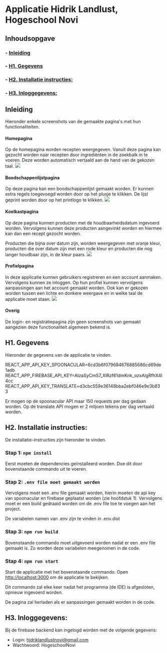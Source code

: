 # Applicatie Hidrik Landlust, Hogeschool Novi

## Inhoudsopgave

### - [Inleiding](#inleiding)
### - [H1. Gegevens](#H1)
### - [H2. Installatie instructies:](#H2)
### - [H3. Inloggegevens:](#H3)

## Inleiding <div id="inleiding"></div>
Hieronder enkele screenshots van de gemaakte pagina's met hun functionaliteiten.

#### Homepagina
Op de homepagina worden recepten weergegeven. Vanuit deze pagina kan gezocht worden naar recepten 
door ingrediënten in de zoekbalk in te voeren. Deze worden automatisch vertaald aan de hand van de gekozen
taal.
![](screenshots/Homepagina.png)

#### Boodschappenlijstpagina
Op deze pagina kan een boodschappenlijst gemaakt worden. Er kunnen extra regels toegevoegd worden door op het plusje te klikken.
De lijst geprint worden door op het printlogo te klikken.
![](screenshots/Boodschappenlijstpagina.png)

#### Koelkastpagina
Op deze pagina kunnen producten met de houdbaarheidsdatum ingevoerd worden. Vervolgens kunnen deze
producten aangevinkt worden en hiermee kan dan een recept gezocht worden.

Producten die bijna over datum zijn, worden weergegeven met oranje kleur, producten die over datum zijn met een rode kleur
en producten die nog langer houdbaar zijn, in de kleur paars.
![](screenshots/Koelkastpagina.png)

#### Profielpagina
In deze applicatie kunnen gebruikers registreren en een account aanmaken. Vervolgens kunnen ze inloggen.
Op hun profiel kunnen vervolgens aanpassingen aan het account gemaakt worden. Ook kan er gekozen worden tussen
een lichte en donkere weergave en in welke taal de applicatie moet staan.
![](screenshots/Profielpagina.png)

#### Overig
De login- en registratiepagina zijn geen screenshots van gemaakt aangezien deze functionaliteit algemeen bekend is.

## H1. Gegevens  <div id="H1"></div>
Hieronder de gegevens van de applicatie te vinden.

REACT_APP_API_KEY_SPOONACULAR=6cd3b6f079684676885686cd69de1adb
REACT_APP_FIREBASE_API_KEY=AIzaSyCmS7_XlRzf61dmKnk_ozxAlgRfhX4I4cc
REACT_APP_API_KEY_TRANSLATE=d3cbc559e36148bba2ebf046e9e3b833


Er mogen op de spoonacular API maar 150 requests per dag gedaan worden.
Op de translate API mogen er 2 miljoen tekens per dag vertaald worden.

## H2. Installatie instructies: <div id="H2"></div>
De installatie-instructies zijn hieronder te vinden.

### Stap 1: `npm install`

Eerst moeten de dependencies geïnstalleerd worden.
Doe dit door bovenstaande commando uit te voeren.

### Stap 2: `.env file moet gemaakt worden`

Vervolgens moet een .env file gemaakt worden, 
hierin moeten de api key van spoonacular en firebase geplaatst worden (zie hoofdstuk 1). 
Vervolgens moet er een build gedraaid worden om de .env file toe te voegen aan het project.

De variabelen namen van .env zijn te vinden in .env.dist

### Stap 3: `npm run build`

Bovenstaande commando moet uitgevoerd worden nadat er een .env file gemaakt is. 
Zo worden deze variabelen meegenomen in de code.

### Stap 4: `npm run start`

Start de applicatie met het bovenstaande commando.
Open [http://localhost:3000](http://localhost:3000) om de applicatie te bekijken.

Dit commando zal elke keer nadat het programma (de IDE) is afgesloten, opnieuw ingevoerd worden.

De pagina zal herladen als er aanpassingen gemaakt worden in de code.

## H3. Inloggegevens: <div id="H3"></div>

Bij de firebase backend kan ingelogd worden met de volgende gegevens:
- Login: hidriklandlustnovi@gmail.com
- Wachtwoord: HogeschoolNovi